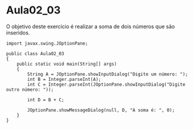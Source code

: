 # Aula02_03

O objetivo deste exercício é realizar a soma de dois números que são inseridos. 

~~~
import javax.swing.JOptionPane;

public class Aula02_03
{
    public static void main(String[] args)
    {
        String A = JOptionPane.showInputDialog("Digite um número: ");
        int B = Integer.parseInt(A);
        int C = Integer.parseInt(JOptionPane.showInputDialog("Digite outro número: "));

        int D = B + C;

        JOptionPane.showMessageDialog(null, D, "A soma é: ", 0);
    }
}
~~~
